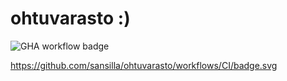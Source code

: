# ohtuvarasto :)

![GHA workflow badge](https://github.com/sansilla/ohtuvarasto/actions)

https://github.com/sansilla/ohtuvarasto/workflows/CI/badge.svg
